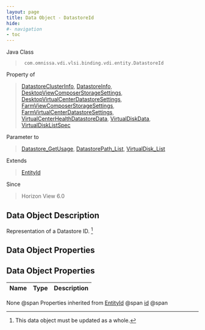 ```yaml
---
layout: page
title: Data Object - DatastoreId
hide:
#- navigation
- toc
---
```








Java Class
> ` com.omnissa.vdi.vlsi.binding.vdi.entity.DatastoreId`

Property of
> [DatastoreClusterInfo](vdi.utils.virtualcenter.Datastore.DatastoreClusterInfo.md#field_detail), [DatastoreInfo](vdi.utils.virtualcenter.Datastore.DatastoreInfo.md#field_detail), [DesktopViewComposerStorageSettings](vdi.resources.Desktop.ViewComposerStorageSettings.md#field_detail), [DesktopVirtualCenterDatastoreSettings](vdi.resources.Desktop.VirtualCenterDatastoreSettings.md#field_detail), [FarmViewComposerStorageSettings](vdi.resources.Farm.ViewComposerStorageSettings.md#field_detail), [FarmVirtualCenterDatastoreSettings](vdi.resources.Farm.VirtualCenterDatastoreSettings.md#field_detail), [VirtualCenterHealthDatastoreData](vdi.health.VirtualCenterHealth.DatastoreData.md#field_detail), [VirtualDiskData](vdi.utils.virtualcenter.VirtualDisk.VirtualDiskData.md#field_detail), [VirtualDiskListSpec](vdi.utils.virtualcenter.VirtualDisk.VirtualDiskListSpec.md#field_detail)

Parameter to
> [Datastore_GetUsage](vdi.utils.virtualcenter.Datastore.md#getUsage), [DatastorePath_List](vdi.utils.virtualcenter.DatastorePath.md#list), [VirtualDisk_List](vdi.utils.virtualcenter.VirtualDisk.md#list)

Extends
> [EntityId](vdi.EntityId.md)

Since
> Horizon View 6.0


## Data Object Description

Representation of a Datastore ID.
 [^167]



## Data Object Properties

## Data Object Properties

 Name | Type | Description
:---|:---:|:---
None @span
Properties inherited from [EntityId](vdi.EntityId.md) @span
[id](vdi.EntityId.md#id) @span


 


[^167]: This data object must be updated as a whole.